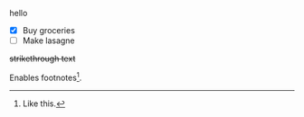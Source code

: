 hello

- [x] Buy groceries
- [ ] Make lasagne

~~strikethrough text~~

Enables footnotes[^1].

[^1]: Like this.
